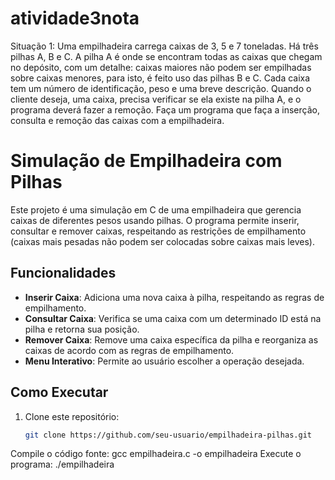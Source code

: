 # atividade3nota
Situação 1: Uma empilhadeira carrega caixas de 3, 5 e 7 toneladas. Há três pilhas A, B e C. A pilha A é onde
se encontram todas as caixas que chegam no depósito, com um detalhe: caixas maiores não podem ser
empilhadas sobre caixas menores, para isto, é feito uso das pilhas B e C. Cada caixa tem um número de
identificação, peso e uma breve descrição. Quando o cliente deseja, uma caixa, precisa verificar se ela existe
na pilha A, e o programa deverá fazer a remoção. Faça um programa que faça a inserção, consulta e remoção
das caixas com a empilhadeira.


# Simulação de Empilhadeira com Pilhas

Este projeto é uma simulação em C de uma empilhadeira que gerencia caixas de diferentes pesos usando pilhas. O programa permite inserir, consultar e remover caixas, respeitando as restrições de empilhamento (caixas mais pesadas não podem ser colocadas sobre caixas mais leves).

## Funcionalidades

- **Inserir Caixa**: Adiciona uma nova caixa à pilha, respeitando as regras de empilhamento.
- **Consultar Caixa**: Verifica se uma caixa com um determinado ID está na pilha e retorna sua posição.
- **Remover Caixa**: Remove uma caixa específica da pilha e reorganiza as caixas de acordo com as regras de empilhamento.
- **Menu Interativo**: Permite ao usuário escolher a operação desejada.

## Como Executar

1. Clone este repositório:
   ```bash
   git clone https://github.com/seu-usuario/empilhadeira-pilhas.git
Compile o código fonte:
gcc empilhadeira.c -o empilhadeira
Execute o programa:
./empilhadeira





